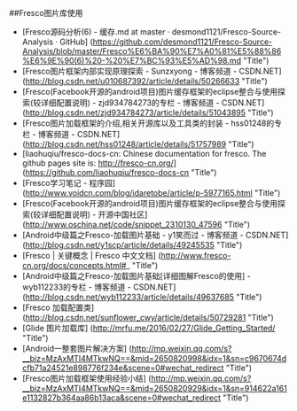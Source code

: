 
##Fresco图片库使用


* [Fresco源码分析(6) - 缓存.md at master · desmond1121/Fresco-Source-Analysis · GitHub] (https://github.com/desmond1121/Fresco-Source-Analysis/blob/master/Fresco%E6%BA%90%E7%A0%81%E5%88%86%E6%9E%90(6)%20-%20%E7%BC%93%E5%AD%98.md  "Title")
* [Fresco图片框架内部实现原理探索 - Sunzxyong - 博客频道 - CSDN.NET] (http://blog.csdn.net/u010687392/article/details/50266633  "Title")
* [Fresco(Facebook开源的android项目)图片缓存框架的eclipse整合与使用探索(较详细配置说明) - zjd934784273的专栏 - 博客频道 - CSDN.NET] (http://blog.csdn.net/zjd934784273/article/details/51043895  "Title")
* [Fresco图片加载框架的介绍,相关开源库以及工具类的封装 - hss01248的专栏 - 博客频道 - CSDN.NET] (http://blog.csdn.net/hss01248/article/details/51757989  "Title")
* [liaohuqiu/fresco-docs-cn: Chinese documentation for fresco. The github pages site is: http://fresco-cn.org/] (https://github.com/liaohuqiu/fresco-docs-cn  "Title")
* [Fresco学习笔记 - 程序园] (http://www.voidcn.com/blog/idaretobe/article/p-5977165.html  "Title")
* [Fresco(Facebook开源的android项目)图片缓存框架的eclipse整合与使用探索(较详细配置说明) - 开源中国社区] (http://www.oschina.net/code/snippet_2310130_47596  "Title")
* [Android中级篇之Fresco-加载图片基础 - y1笑而过 - 博客频道 - CSDN.NET] (http://blog.csdn.net/y1scp/article/details/49245535  "Title")
* [Fresco | 关键概念 | Fresco 中文文档] (http://www.fresco-cn.org/docs/concepts.html#_  "Title")
* [Android中级篇之Fresco-加载图片基础[详细图解Fresco的使用] - wyb112233的专栏 - 博客频道 - CSDN.NET] (http://blog.csdn.net/wyb112233/article/details/49637685  "Title")
* [Fresco 加载配置类] (http://blog.csdn.net/sunflower_cwy/article/details/50729281  "Title")
* [Glide 图片加载库] (http://mrfu.me/2016/02/27/Glide_Getting_Started/  "Title")
* [Android一整套图片解决方案] (http://mp.weixin.qq.com/s?__biz=MzAxMTI4MTkwNQ==&mid=2650820998&idx=1&sn=c9670674dcfb71a24521e898776f234e&scene=0#wechat_redirect  "Title")
* [Fresco图片加载框架使用经验小结] (http://mp.weixin.qq.com/s?__biz=MzAxMTI4MTkwNQ==&mid=2650820929&idx=1&sn=914622a161e1132827b364aa86b13aca&scene=0#wechat_redirect  "Title")

